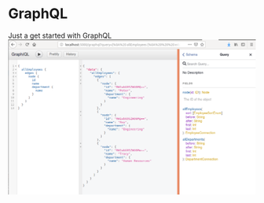 # GraphQL
Just a get started with GraphQL
![alt text](https://raw.githubusercontent.com/VolpinRenan/GraphQL/master/graphql0.png)
